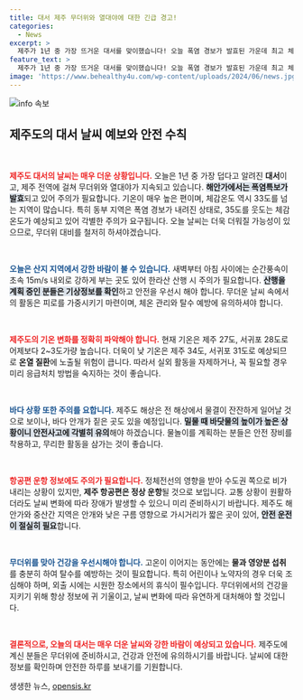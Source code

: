 ```yaml
---
title: 대서 제주 무더위와 열대야에 대한 긴급 경고!
categories:
  - News
excerpt: >
  제주가 1년 중 가장 뜨거운 대서를 맞이했습니다! 오늘 폭염 경보가 발효된 가운데 최고 체감온도가 무려 35도 이상으로 기록될 것으로 예상됩니다. 한라산 산행 시 강풍에 유의하고, 바다에서는 안개 사고 주의가 필요합니다. 더위 대비는 필수!
feature_text: >
  제주가 1년 중 가장 뜨거운 대서를 맞이했습니다! 오늘 폭염 경보가 발효된 가운데 최고 체감온도가 무려 35도 이상으로 기록될 것으로 예상됩니다. 한라산 산행 시 강풍에 유의하고, 바다에서는 안개 사고 주의가 필요합니다. 더위 대비는 필수!
image: 'https://www.behealthy4u.com/wp-content/uploads/2024/06/news.jpg'
---
```


<p><img src="https://www.behealthy4u.com/wp-content/uploads/2024/06/news.jpg" alt="info 속보" /></p>

<h2 data-ke-size="size26">제주도의 대서 날씨 예보와 안전 수칙</h2>

<p data-ke-size="size16">&nbsp;</p>

<p><b><span style="color: #ee2323;">제주도 대서의 날씨는 매우 더운 상황입니다.</span></b> 오늘은 1년 중 가장 덥다고 알려진 <b>대서</b>이고, 제주 전역에 걸쳐 무더위와 열대야가 지속되고 있습니다. <b><span style="background-color: #21538527;">해안가에서는 폭염특보가 발효</span></b>되고 있어 주의가 필요합니다. 기온이 매우 높은 편이며, 체감온도 역시 33도를 넘는 지역이 많습니다. 특히 동부 지역은 폭염 경보가 내려진 상태로, 35도를 웃도는 체감온도가 예상되고 있어 각별한 주의가 요구됩니다. 오늘 날씨는 더욱 더워질 가능성이 있으므로, 무더위 대비를 철저히 하셔야겠습니다. </p>

<p data-ke-size="size16">&nbsp;</p>

<p><b><span style="color: #1a5490;">오늘은 산지 지역에서 강한 바람이 불 수 있습니다.</span></b> 새벽부터 아침 사이에는 순간풍속이 초속 15m/s 내외로 강하게 부는 곳도 있어 한라산 산행 시 주의가 필요합니다. <b><span style="background-color: #21538527;">산행을 계획 중인 분들은 기상정보를 확인</span></b>하고 안전을 우선시 해야 합니다. 무더운 날씨 속에서의 활동은 피로를 가중시키기 마련이며, 체온 관리와 탈수 예방에 유의하셔야 합니다.</p>

<p data-ke-size="size16">&nbsp;</p>

<p><b><span style="color: #ee2323;">제주도의 기온 변화를 정확히 파악해야 합니다.</span></b> 현재 기온은 제주 27도, 서귀포 28도로 어제보다 2~3도가량 높습니다. 더욱이 낮 기온은 제주 34도, 서귀포 31도로 예상되므로 <b>온열 질환</b>에 노출될 위험이 큽니다. 따라서 실외 활동을 자제하거나, 꼭 필요할 경우 미리 응급처치 방법을 숙지하는 것이 좋습니다. </p>

<p data-ke-size="size16">&nbsp;</p>

<p><b><span style="color: #1a5490;">바다 상황 또한 주의를 요합니다.</span></b> 제주도 해상은 전 해상에서 물결이 잔잔하게 일어날 것으로 보이나, 바다 안개가 짙은 곳도 있을 예정입니다. <b><span style="background-color: #21538527;">밀물 때 바닷물의 높이가 높은 상황이니 안전사고에 각별히 유의</span></b>해야 하겠습니다. 물놀이를 계획하는 분들은 안전 장비를 착용하고, 무리한 활동을 삼가는 것이 좋습니다.</p>

<p data-ke-size="size16">&nbsp;</p>

<p><b><span style="color: #ee2323;">항공편 운항 정보에도 주의가 필요합니다.</span></b> 정체전선의 영향을 받아 수도권 쪽으로 비가 내리는 상황이 있지만, <b>제주 항공편은 정상 운항</b>될 것으로 보입니다. 교통 상황이 원활하더라도 날씨 변화에 따라 장애가 발생할 수 있으니 미리 준비하시기 바랍니다. 제주도 해안가와 중산간 지역은 안개와 낮은 구름 영향으로 가시거리가 짧은 곳이 있어, <b><span style="background-color: #21538527;">안전 운전이 절실히 필요</span></b>합니다.</p>

<p data-ke-size="size16">&nbsp;</p>

<p><b><span style="color: #1a5490;">무더위를 맞아 건강을 우선시해야 합니다.</span></b> 고온이 이어지는 동안에는 <b>물과 영양분 섭취</b>를 충분히 하여 탈수를 예방하는 것이 필요합니다. 특히 어린이나 노약자의 경우 더욱 조심해야 하며, 외출 시에는 시원한 장소에서의 휴식이 필수입니다. 무더위에서의 건강을 지키기 위해 항상 정보에 귀 기울이고, 날씨 변화에 따라 유연하게 대처해야 할 것입니다. </p>

<p data-ke-size="size16">&nbsp;</p> 

<p><b><span style="color: #ee2323;">결론적으로, 오늘의 대서는 매우 더운 날씨와 강한 바람이 예상되고 있습니다.</span></b> 제주도에 계신 분들은 무더위에 준비하시고, 건강과 안전에 유의하시기를 바랍니다. 날씨에 대한 정보를 확인하며 안전한 하루를 보내기를 기원합니다.</p>
생생한 뉴스, <a href="https://opensis.kr" rel="dofollow">opensis.kr</a>


